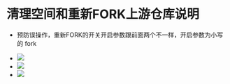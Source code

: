 # 清理空间和重新FORK上游仓库说明

- 预防误操作，重新FORK的开关开启参数跟前面两个不一样，开启参数为小写的 fork

- <img src="https://github.com/danshui-git/shuoming/blob/master/doc/forkde1.png" />
- <img src="https://github.com/danshui-git/shuoming/blob/master/doc/forkde2.png" />
- <img src="https://github.com/danshui-git/shuoming/blob/master/doc/forkde3.png" />
